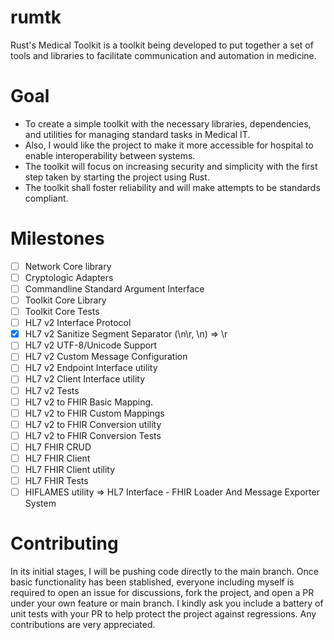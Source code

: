 # rumtk
Rust's Medical Toolkit is a toolkit being developed to put together a set of tools and libraries to facilitate communication and automation in medicine. 

# Goal
+ To create a simple toolkit with the necessary libraries, dependencies, and utilities for managing standard tasks in Medical IT. 
+ Also, I would like the project to make it more accessible for hospital to enable interoperability between systems. 
+ The toolkit will focus on increasing security and simplicity with the first step taken by starting the project using Rust.
+ The toolkit shall foster reliability and will make attempts to be standards compliant.

# Milestones
- [ ] Network Core library
- [ ] Cryptologic Adapters
- [ ] Commandline Standard Argument Interface
- [ ] Toolkit Core Library
- [ ] Toolkit Core Tests
- [ ] HL7 v2 Interface Protocol
- [x] HL7 v2 Sanitize Segment Separator (\n\r, \n) => \r
- [ ] HL7 v2 UTF-8/Unicode Support
- [ ] HL7 v2 Custom Message Configuration
- [ ] HL7 v2 Endpoint Interface utility
- [ ] HL7 v2 Client Interface utility
- [ ] HL7 v2 Tests
- [ ] HL7 v2 to FHIR Basic Mapping.
- [ ] HL7 v2 to FHIR Custom Mappings
- [ ] HL7 v2 to FHIR Conversion utility
- [ ] HL7 v2 to FHIR Conversion Tests
- [ ] HL7 FHIR CRUD
- [ ] HL7 FHIR Client
- [ ] HL7 FHIR Client utility
- [ ] HL7 FHIR Tests
- [ ] HIFLAMES utility => HL7 Interface - FHIR Loader And Message Exporter System

# Contributing
In its initial stages, I will be pushing code directly to the main branch. Once basic functionality has been stablished, everyone including myself is required to open an issue for discussions, fork the project, and open a PR under your own feature or main branch. I kindly ask you include a battery of unit tests with your PR to help protect the project against regressions. Any contributions are very appreciated.
